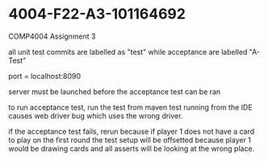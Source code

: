 # 4004-F22-A3-101164692
 COMP4004 Assignment 3 
 
 all unit test commits are labelled as "test" while acceptance are labelled "A-Test"
 
 port = localhost:8090
 
 server must be launched before the acceptance test can be ran
 
 to run acceptance test, run the test from maven test
 running from the IDE causes web driver bug which uses the wrong driver.
 
 if the acceptance test fails, rerun because if player 1 does not have a card to play on the first round 
 the test setup will be offsetted because player 1 would be drawing cards and all asserts will be looking at the wrong place.
 
 
